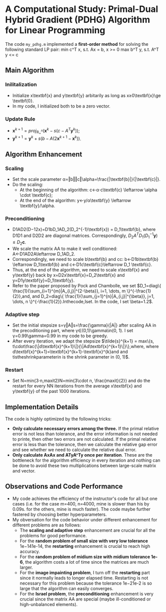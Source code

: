 # A Computational Study: Primal-Dual Hybrid Gradient (PDHG) Algorithm for Linear Programming

The code `my_pdhg.m` implemented a **first-order method** for solving the following standard LP pair:
min c^T x, s.t. Ax = b, x >= 0
max b^T y, s.t. A^T y <= c


## Main Algorithm

### Inilitalization

- Initialize x\textbf{x} and y\textbf{y} arbitarily as long as x≥0\textbf{x}\ge \textbf{0}.
- In my code, I initialized both to be a zero vector.

### Update Rule

- $\textbf{x}^{k+1} = proj_{\mathbb{R}^n_+}(\textbf{x}^k-s(c-A^T\textbf{y}^k))$;
- $\textbf{y}^{k+1}=\textbf{y}^k+s(b-A(2\textbf{x}^{k+1}-\textbf{x}^k))$.

## Algorithm Enhancement

### Scaling

- Set the scale parameter α=‖b‖‖c‖\alpha=\frac{\|\textbf{b}\|}{\|\textbf{c}\|}.
- Do the scaling:
  - At the beginning of the algorithm: c←α⋅c\textbf{c} \leftarrow \alpha \cdot \textbf{c};
  - At the end of the algorithm: y←y/α\textbf{y} \leftarrow \textbf{y}/\alpha.

### Preconditioning

- D1AD2(D−12x)=D1bD_1AD_2(D_2^{-1}\textbf{x}) = D_1\textbf{b}, where D1D1 and D2D2 are diagonal matrices. Correspondingly, $D_2A^TD_1(D_1^{-1}\textbf{y})\le D_2\textbf{c}$.
- We scale the matrix AA to make it well conditioned: A←D1AD2A\leftarrow D_1AD_2.
- Correspondingly, we need to scale b\textbf{b} and cc: b←D1b\textbf{b} \leftarrow D_1\textbf{b} and c←D1c\textbf{c}\leftarrow D_1 \textbf{c}.
- Thus, at the end of the algorithm, we need to scale x\textbf{x} and y\textbf{y} back by x=D2x\textbf{x}=D_2\textbf{x} and y=D1y\textbf{y}=D_1\textbf{y}.
- Refer to the paper proposed by Pock and Chambolle, we set $D_1=diag\{ \frac{1}{\sum_{i=1}^{m}|A_{i,j}|^{2-\beta}}, i=1, \dots, m \}^{-\frac{1}{2}},and, and D_2=diag\{ \frac{1}{\sum_{j=1}^{n}|A_{i,j}|^{\beta}}, j=1, \dots, n \}^{-\frac{1}{2}}.Inthecode,Iset. In the code, I set \beta=1.2$.

### Adaptive step

- Set the initial stepsize s=γ‖A‖s=\frac{\gamma}{\|A\|} after scaling AA in the precoditioning part, where γ∈(0,1)\gamma\in(0, 1). I set γ=0.99\gamma=0.99 in my code to be greedy.
- After every iteration, we adapt the stepsize $\tilde{s}^{k+1} = max\{s, t\cdot\frac{\|d\textbf{x}^{k+1}\|}{\|Ad\textbf{x}^{k+1}\|}\},where, where d\textbf{x}^{k+1}=\textbf{x}^{k+1}-\textbf{x}^{k}and and tistheshrinkparameterin is the shrink parameter in (0, 1)$.

### Restart

- Set N=min{3⋅n,maxit2}N=min\{3\cdot n, \frac{maxit}{2}\} and do the restart for every NN iterations from the average x\textbf{x} and y\textbf{y} of the past 1000 iterations.

## Implementation Details

The code is highly optimized by the following tricks:

- **Only calculate necessary errors among the three.** If the primal relative error is not less than tolerance, and the error information is not needed to printe, then other two errors are not calculated. If the primal relative error is less than the tolerance, then we calculate the relative gap error and see whether we need to calculate the relative dual error.
- **Only calculate AxAx and ATyA^Ty once per iteration**. These are the bottleneck for the algorithm efficiency in every iteration and nothing can be done to avoid these two multiplications between large-scale matrix and vector.

## Observations and Code Performance

- My code achieves the efficiency of the instructor's code for all but one cases (i.e. for the case m=400, n=4000, mine is slower than his by 0.09s. for the others, mine is much faster). The code maybe further fastered by choosing better hyperparameters.
- My obversation for the code behavior under different enhancement for different problems are as follows:
  - The **scaling and adaptive step** enhancement are crucial for all the problems for good performance.
  - For the **random problem of small size with very low tolerance** 1e−141e-14, the **restarting** enhancement is crucial to reach high accuracy. 
  - For the **random problem of midium size with midium tolerance 1e-6**, the algorithm costs a lot of time since the matrices are much larger.
  - For the **image impainting problem**, I turn off the **restarting** part since it normally leads to longer elapsed time. Restarting is not necessary for this problem because the tolerance 1e−21e-2 is so large that the algorithm can easily converges.
  - For the **Israel problem**, the **preconditioning** enhancement is very crucial since the matrix AA are special (maybe ill-conditioned or high-unbalanced elements).
